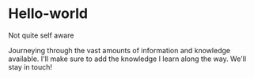 # Hello-world
Not quite self aware 

Journeying through the vast amounts of information and knowledge available. 
I'll make sure to add the knowledge I learn along the way.
We'll stay in touch!
